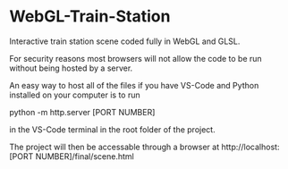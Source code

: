 # WebGL-Train-Station
Interactive train station scene coded fully in WebGL and GLSL.

For security reasons most browsers will not allow the code to be run without being hosted by a server. 

An easy way to host all of the files if you have VS-Code and Python installed on your computer is to run

python -m http.server [PORT NUMBER]

in the VS-Code terminal in the root folder of the project.

The project will then be accessable through a browser at 
http://localhost:[PORT NUMBER]/final/scene.html

